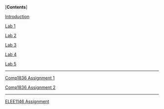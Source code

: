 [**Contents**]

[Introduction](Introduction.md)

[Lab 1](Lab_1/Lab_1.md)

[Lab 2](Lab_2/Lab_2.md)

[Lab 3](Lab_3/Lab_3.md)

[Lab 4](Lab_4/Lab_4.md)

[Lab 5](Lab_/Lab_5.md)

------


[Comp1836 Assignment 1]()

[Comp1836 Assignment 2]()

------


[ELEE1146 Assignment]()
